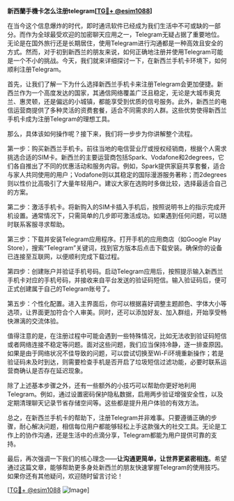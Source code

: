 **新西蘭手機卡怎么注册telegram[[TG💪+ @esim1088](https://t.me/s/esim1088)]**

在当今这个信息爆炸的时代，即时通讯软件已经成为我们生活中不可或缺的一部分。而作为全球最受欢迎的加密聊天应用之一，Telegram无疑占据了重要地位。无论是在国外旅行还是长期居住，使用Telegram进行沟通都是一种高效且安全的方式。然而，对于初到新西兰的朋友来说，如何正确地注册并使用Telegram可能是一个不小的挑战。今天，我们就来详细探讨一下，在新西兰手机卡环境下，如何顺利注册Telegram。

首先，让我们了解一下为什么选择新西兰手机卡来注册Telegram会更加便捷。新西兰作为一个高度发达的国家，其通信网络覆盖广泛且稳定，无论是大城市奥克兰、惠灵顿，还是偏远的小城镇，都能享受到优质的信号服务。此外，新西兰的电信运营商提供了多种灵活的资费套餐，适合不同需求的人群。这些优势使得新西兰手机卡成为注册Telegram的理想工具。

那么，具体该如何操作呢？接下来，我们将一步步为你讲解整个流程。

第一步：购买新西兰手机卡。前往当地的电信营业厅或授权经销商，根据个人需求挑选合适的SIM卡。新西兰的主要运营商包括Spark、Vodafone和2degrees，它们各自推出了不同的优惠活动和服务内容。例如，Spark提供家庭共享套餐，适合与家人共同使用的用户；Vodafone则以其稳定的国际漫游服务著称；而2degrees则以性价比高吸引了大量年轻用户。建议大家在选购时多做比较，选择最适合自己的方案。

第二步：激活手机卡。将新购入的SIM卡插入手机后，按照说明书上的指示完成开机设置。通常情况下，只需简单的几步即可激活成功。如果遇到任何问题，可以随时联系客服寻求帮助。

第三步：下载并安装Telegram应用程序。打开手机的应用商店（如Google Play Store），搜索“Telegram”关键词，找到官方版本后点击下载安装。确保你的设备已连接至互联网，以便顺利完成下载过程。

第四步：创建账户并验证手机号码。启动Telegram应用后，按照提示输入新西兰手机卡对应的手机号码，并接收来自平台发送的验证码短信。输入验证码后，便可正式创建属于自己的Telegram账号了。

第五步：个性化配置。进入主界面后，你可以根据喜好调整主题颜色、字体大小等选项，让界面更加符合个人审美。同时，还可以添加好友、加入群组，开始享受畅快淋漓的交流体验。

值得注意的是，在注册过程中可能会遇到一些特殊情况，比如无法收到验证码短信或者网络连接不稳定等问题。面对这些问题，我们应当保持冷静，逐一排查原因。如果是由于网络状况不佳导致的问题，可以尝试切换至Wi-Fi环境重新操作；若是验证码未及时到达，则需要检查手机是否开启了垃圾短信过滤功能，必要时联系运营商确认是否存在延迟现象。

除了上述基本步骤之外，还有一些额外的小技巧可以帮助你更好地利用Telegram。例如，通过设置密码保护隐私数据，启用两步验证增强安全性，以及定期清理聊天记录节省存储空间等。这些都是提升用户体验的有效方法。

总之，在新西兰手机卡的帮助下，注册Telegram并非难事。只要遵循正确的步骤，耐心解决问题，相信每位用户都能够轻松上手这款强大的社交工具。无论是工作上的协作沟通，还是生活中的点滴分享，Telegram都能为用户提供可靠的支持。

最后，再次强调一下我们的核心理念——**让沟通更简单，让世界更紧密相连**。希望通过这篇文章，能够帮助更多身处新西兰的朋友快速掌握Telegram的使用技巧。如果你还有其他疑问，欢迎随时留言讨论！

[[TG💪+ @esim1088](https://t.me/s/esim1088) ![Image](https://i.postimg.cc/4NQfJmqS/Snipaste-2025-05-13-00-14-12.png)]